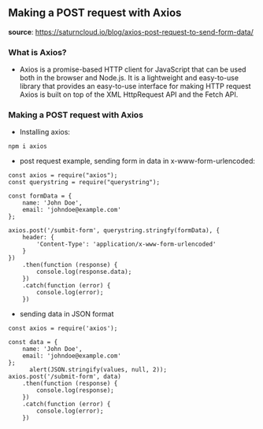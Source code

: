 ## Making a POST request with Axios

**source**: https://saturncloud.io/blog/axios-post-request-to-send-form-data/

### What is Axios?

- Axios is a promise-based HTTP client for JavaScript that can be used both in the browser and Node.js.
  It is a lightweight and easy-to-use library that provides an easy-to-use interface for making HTTP request
  Axios is built on top of the XML HttpRequest API and the Fetch API.

### Making a POST request with Axios

- Installing axios:

```
npm i axios
```

- post request example, sending form in data in x-www-form-urlencoded:

```
const axios = require("axios");
const querystring = require("querystring");

const formData = {
    name: 'John Doe',
    email: 'johndoe@example.com'
};

axios.post('/sumbit-form', querystring.stringfy(formData), {
    header: {
        'Content-Type': 'application/x-www-form-urlencoded'
    }
})
    .then(function (response) {
        console.log(response.data);
    })
    .catch(function (error) {
        console.log(error);
    })
```

- sending data in JSON format

```
const axios = require('axios');

const data = {
    name: 'John Doe',
    email: 'johndoe@example.com'
};
      alert(JSON.stringify(values, null, 2));
axios.post('/submit-form', data)
    .then(function (response) {
        console.log(response);
    })
    .catch(function (error) {
        console.log(error);
    })
```
